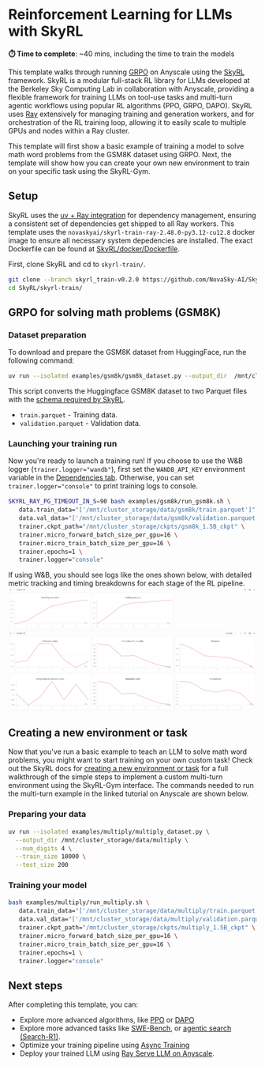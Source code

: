 # Reinforcement Learning for LLMs with SkyRL

**⏱️ Time to complete**: ~40 mins, including the time to train the models


This template walks through running [GRPO](https://arxiv.org/pdf/2402.03300) on Anyscale using the [SkyRL](https://github.com/NovaSky-AI/SkyRL) framework. 
SkyRL is a modular full-stack RL library for LLMs developed at the Berkeley Sky Computing Lab in collaboration with Anyscale, providing a flexible framework 
for training LLMs on tool-use tasks and multi-turn agentic workflows using popular RL algorithms (PPO, GRPO, DAPO). SkyRL uses [Ray](https://github.com/ray-project/ray) extensively for managing training and generation workers, and for orchestration of the RL training loop, allowing it to easily scale to multiple GPUs and nodes within a Ray cluster.

This template will first show a basic example of training a model to solve math word problems from the GSM8K dataset using GRPO. Next, the template will
show how you can create your own new environment to train on your specific task using the SkyRL-Gym.


## Setup
SkyRL uses the [uv + Ray integration](https://www.anyscale.com/blog/uv-ray-pain-free-python-dependencies-in-clusters) for dependency management, ensuring a consistent set of dependencies get shipped to all Ray workers. This template uses the `novaskyai/skyrl-train-ray-2.48.0-py3.12-cu12.8` docker image to ensure all necessary system depedencies are installed. The exact Dockerfile can be found at [SkyRL/docker/Dockerfile](https://github.com/NovaSky-AI/SkyRL/blob/skyrl_train-v0.2.0/docker/Dockerfile).

First, clone SkyRL and cd to `skyrl-train/`.

```bash
git clone --branch skyrl_train-v0.2.0 https://github.com/NovaSky-AI/SkyRL.git
cd SkyRL/skyrl-train/
```

## GRPO for solving math problems (GSM8K)
### Dataset preparation
To download and prepare the GSM8K dataset from HuggingFace, run the following command:

```bash
uv run --isolated examples/gsm8k/gsm8k_dataset.py --output_dir  /mnt/cluster_storage/data/gsm8k
```

This script converts the Huggingface GSM8K dataset to two Parquet files with the [schema required by SkyRL](https://skyrl.readthedocs.io/en/latest/datasets/dataset-preparation.html).
- `train.parquet` - Training data.
- `validation.parquet` - Validation data.

### Launching your training run

Now you're ready to launch a training run! If you choose to use the W&B logger (`trainer.logger="wandb"`), first set the `WANDB_API_KEY` environment variable in the [Dependencies tab](https://docs.anyscale.com/development#environment-variables). Otherwise, you can set `trainer.logger="console"` to print training logs to console. 


```bash
SKYRL_RAY_PG_TIMEOUT_IN_S=90 bash examples/gsm8k/run_gsm8k.sh \
   data.train_data="['/mnt/cluster_storage/data/gsm8k/train.parquet']" \
   data.val_data="['/mnt/cluster_storage/data/gsm8k/validation.parquet']" \
   trainer.ckpt_path="/mnt/cluster_storage/ckpts/gsm8k_1.5B_ckpt" \
   trainer.micro_forward_batch_size_per_gpu=16 \
   trainer.micro_train_batch_size_per_gpu=16 \
   trainer.epochs=1 \
   trainer.logger="console"
```

If using W&B, you should see logs like the ones shown below, with detailed metric tracking and timing breakdowns for each stage of the RL pipeline.
<img src="https://raw.githubusercontent.com/anyscale/templates/main/templates/rl-skyrl/assets/gsm8k_wandb.png" width=1500px />


## Creating a new environment or task

Now that you've run a basic example to teach an LLM to solve math word problems, you might want to start training on your own custom task! Check out the SkyRL docs for [creating a new environment or task](https://skyrl.readthedocs.io/en/latest/tutorials/new_env.html) for a full walkthrough of the simple steps to implement a custom multi-turn environment using the SkyRL-Gym interface. The commands needed to run the multi-turn example in the linked tutorial on Anyscale are shown below.

### Preparing your data

```bash
uv run --isolated examples/multiply/multiply_dataset.py \
  --output_dir /mnt/cluster_storage/data/multiply \
  --num_digits 4 \
  --train_size 10000 \
  --test_size 200
```

### Training your model
```bash
bash examples/multiply/run_multiply.sh \
   data.train_data="['/mnt/cluster_storage/data/multiply/train.parquet']" \
   data.val_data="['/mnt/cluster_storage/data/multiply/validation.parquet']" \
   trainer.ckpt_path="/mnt/cluster_storage/ckpts/multiply_1.5B_ckpt" \
   trainer.micro_forward_batch_size_per_gpu=16 \
   trainer.micro_train_batch_size_per_gpu=16 \
   trainer.epochs=1 \
   trainer.logger="console"
```

## Next steps

After completing this template, you can:
- Explore more advanced algorithms, like [PPO](https://github.com/NovaSky-AI/SkyRL/tree/main/skyrl-train/examples/ppo) or [DAPO](https://skyrl.readthedocs.io/en/latest/algorithms/dapo.html)
- Explore more advanced tasks like [SWE-Bench](https://skyrl.readthedocs.io/en/latest/examples/mini_swe_agent.html), or [agentic search (Search-R1)](https://skyrl.readthedocs.io/en/latest/examples/search.html).
- Optimize your training pipeline using [Async Training](https://skyrl.readthedocs.io/en/latest/tutorials/async.html)
- Deploy your trained LLM using [Ray Serve LLM on Anyscale](https://console.anyscale.com/template-preview/deployment-serve-llm?utm_source=anyscale_docs&utm_medium=docs&utm_campaign=examples_page&utm_content=deployment-serve-llm?utm_source=anyscale&utm_medium=docs&utm_campaign=examples_page&utm_content=deployment-serve-llm).
